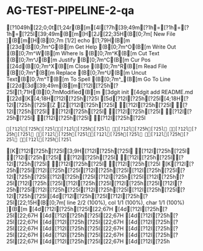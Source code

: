 # AG-TEST-PIPELINE-2-qa
[?1049h[22;0;0t[1;24r(B[m[4l[?7h[39;49m[?1h=[?1h=[?1h=[?25l[39;49m(B[m[H[2J[22;35H(B[0;7m[ New File ](B[m[H(B[0;7m  [1/2]                             echo                                        [1;79H(B[m[23d(B[0;7m^G(B[m Get Help  (B[0;7m^O(B[m Write Out (B[0;7m^W(B[m Where Is  (B[0;7m^K(B[m Cut Text  (B[0;7m^J(B[m Justify   (B[0;7m^C(B[m Cur Pos[24d(B[0;7m^X(B[m Close     (B[0;7m^R(B[m Read File (B[0;7m^\(B[m Replace   (B[0;7m^U(B[m Uncut Text(B[0;7m^T(B[m To Spell  (B[0;7m^_(B[m Go To Line[22d[3d[39;49m(B[m[?12l[?25h[?25l[1;71H(B[0;7mModified(B[m[3dgit init[4dgit add README.md[22d[K[4;18H[?12l[?25h[?25l[5d[?12l[?25h[?25l[4;18H[?12l[?25h[?25l[Z [Z[?12l[?25h[?25l [?12l[?25h[?25l [?12l[?25h[?25l [?12l[?25h[?25l [?12l[?25h[?25l [?12l[?25h[?25l [?12l[?25h[?25l [?12l[?25h[?25l	 	[?12l[?25h[?25l[?12l[?25h[?25l [?12l[?25h[?25l [?12l[?25h[?25l [?12l[?25h[?25l[?12l[?25h[?25l [?12l[?25h[?25l [?12l[?25h[?25l[K[?12l[?25h[?25l[3;9H[?12l[?25h[?25l [?12l[?25h[?25l [?12l[?25h[?25l [?12l[?25h[?25l [?12l[?25h[?25l[?12l[?25h[?25l [?12l[?25h[?25l [?12l[?25h[?25l[K[?12l[?25h[?25l[?12l[?25h[?25l[?12l[?25h[?25l[?12l[?25h[?25l[?12l[?25h[?25l[?12l[?25h[?25l[?12l[?25h[?25l[?12l[?25h[?25l[?12l[?25h[?25l[?12l[?25h[?25l[?12l[?25h[?25l[?12l[?25h[?25l[?12l[?25h[?25l[?12l[?25h[?25l[?12l[?25h[?25l[?12l[?25h[?25l[4d[?12l[?25h[?25l[?12l[?25h[?25l[22;15H(B[0;7m[ line 2/2 (100%), col 1/1 (100%), char 1/1 (100%) ](B[m[4d[?12l[?25h[?25l[22;67H[4d[?12l[?25h[?25l[22;67H[4d[?12l[?25h[?25l[22;67H[4d[?12l[?25h[?25l[22;67H[4d[?12l[?25h[?25l[22;67H[4d[?12l[?25h[?25l[22;67H[4d[?12l[?25h[?25l[22;67H[4d[?12l[?25h[?25l[22;67H[4d[?12l[?25h[?25l[22;67H[4d[?12l[?25h[?25l[22;67H[4d[?12l[?25h[?25l[22;67H[4d[?12l[?25h